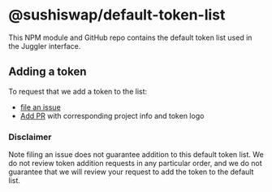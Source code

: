 # @sushiswap/default-token-list

This NPM module and GitHub repo contains the default token list used in the Juggler interface.

## Adding a token

To request that we add a token to the list:
  + [file an issue](https://github.com/CircusDAO/juggler-token-list/issues/new?assignees=&labels=token+request&template=token-request.md&title=Add+%7BTOKEN_SYMBOL%7D%3A+%7BTOKEN_NAME%7D)
  + [Add PR](https://github.com/CircusDAO/art/juggler/icons/tokens) with corresponding project info and token logo

### Disclaimer
Note filing an issue does not guarantee addition to this default token list.
We do not review token addition requests in any particular order, and we do not
guarantee that we will review your request to add the token to the default list.
